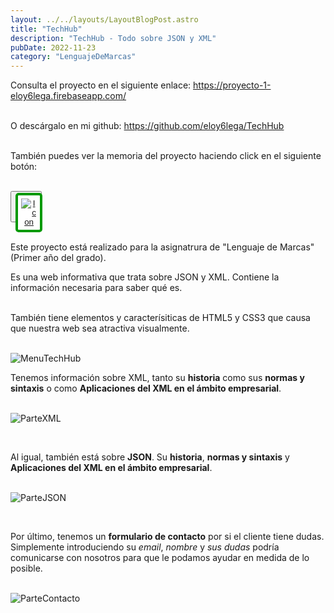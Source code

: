 ```yaml
---
layout: ../../layouts/LayoutBlogPost.astro
title: "TechHub"
description: "TechHub - Todo sobre JSON y XML"
pubDate: 2022-11-23
category: "LenguajeDeMarcas"
---
```


<!--
- **bold** and _italics._
- lists
- [links](https://astro.build)
- and more!
 -->

Consulta el proyecto en el siguiente enlace: <span style="color: #c93d35;"><a href="https://proyecto-1-eloy6lega.firebaseapp.com/" target="_blank" >https://proyecto-1-eloy6lega.firebaseapp.com/</a></span><br>
<br>

O descárgalo en mi github: <span style="color: #5564eb;"><a href="https://github.com/eloy6lega/TechHub" target="_blank" >https://github.com/eloy6lega/TechHub</a></span><br>
<br>

También puedes ver la memoria del proyecto haciendo click en el siguiente botón:<br>
<br>

<button style="width: 50px; height: 50px">
  <a href="/memorias/TechHubMemoria.pdf" target="_blank" style="width: 50px; height: 50px">
    <img src="/icons/papel.png" alt="Icon" style="border: 4px solid #009900; border-radius: 5px; padding: 5px; background-color: white">
  </a>
</button><br>
<br>
<!-- <button style="width: 50px; height: 50px">
  <a href="memorias/TechHubMemoria.pdf" target="_blank" style="width: 50px; height: 50px">
    <img src="./icons/papel.png" alt="Icon" style="border: 4px solid #009900; border-radius: 5px; padding: 5px; background-color: white">
  </a>
</button><br>
<br> -->

Este proyecto está realizado para la asignatrura de "Lenguaje de Marcas" (Primer año del grado).

Es una web informativa que trata sobre JSON y XML. Contiene la información necesaria para saber qué es.<br>
<br>

También tiene elementos y caracterísiticas de HTML5 y CSS3 que causa que nuestra web sea atractiva visualmente.<br>
<br>

![MenuTechHub](/img/TechHub1.PNG)<br>

<!-- ![MenuTechHub](./img/TechHub1.PNG)<br> -->

Tenemos información sobre XML, tanto su **historia** como sus **normas y sintaxis** o como **Aplicaciones del XML en el ámbito empresarial**.<br>
<br>

![ParteXML](/img/TechHub2.PNG)<br>

<!-- ![MenuTechHub](./img/TechHub2.PNG)<br> -->
<br>

Al igual, también está sobre **JSON**. Su **historia**, **normas y sintaxis** y **Aplicaciones del XML en el ámbito empresarial**.<br>
<br>

![ParteJSON](/img/TechHub3.PNG)<br>

<!-- ![MenuTechHub](./img/TechHub3.PNG)<br> -->
<br>

Por último, tenemos un **formulario de contacto** por si el cliente tiene dudas. Simplemente introduciendo su _email_, _nombre_ y _sus dudas_ podría comunicarse con nosotros para que le podamos ayudar en medida de lo posible.<br>
<br>

![ParteContacto](/img/TechHub4.PNG)<br>

<!-- ![MenuTechHub](./img/TechHub4.PNG)<br> -->
<br>
